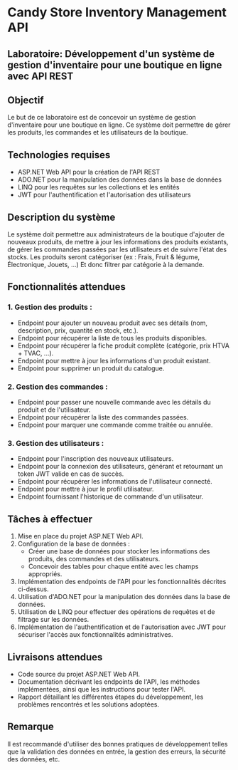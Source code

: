 # Candy Store Inventory Management API
## Laboratoire: Développement d'un système de gestion d'inventaire pour une boutique en ligne avec API REST

## Objectif

Le but de ce laboratoire est de concevoir un système de gestion d'inventaire pour une boutique en ligne. Ce système doit permettre de gérer les produits, les commandes et les utilisateurs de la boutique.

## Technologies requises

*   ASP.NET Web API pour la création de l'API REST
*   ADO.NET pour la manipulation des données dans la base de données
*   LINQ pour les requêtes sur les collections et les entités
*   JWT pour l'authentification et l'autorisation des utilisateurs

## Description du système

Le système doit permettre aux administrateurs de la boutique d'ajouter de nouveaux produits, de mettre à jour les informations des produits existants, de gérer les commandes passées par les utilisateurs et de suivre l'état des stocks. Les produits seront catégoriser (ex : Frais, Fruit & légume, Électronique, Jouets, ...) Et donc filtrer par catégorie à la demande.

## Fonctionnalités attendues

### 1. Gestion des produits :

*   Endpoint pour ajouter un nouveau produit avec ses détails (nom, description, prix, quantité en stock, etc.).
*   Endpoint pour récupérer la liste de tous les produits disponibles.
*   Endpoint pour récupérer la fiche produit complète (catégorie, prix HTVA + TVAC, ...).
*   Endpoint pour mettre à jour les informations d'un produit existant.
*   Endpoint pour supprimer un produit du catalogue.

### 2. Gestion des commandes :

*   Endpoint pour passer une nouvelle commande avec les détails du produit et de l'utilisateur.
*   Endpoint pour récupérer la liste des commandes passées.
*   Endpoint pour marquer une commande comme traitée ou annulée.

### 3. Gestion des utilisateurs :

*   Endpoint pour l'inscription des nouveaux utilisateurs.
*   Endpoint pour la connexion des utilisateurs, générant et retournant un token JWT valide en cas de succès.
*   Endpoint pour récupérer les informations de l'utilisateur connecté.
*   Endpoint pour mettre à jour le profil utilisateur.
*   Endpoint fournissant l'historique de commande d'un utilisateur.

## Tâches à effectuer

1.  Mise en place du projet ASP.NET Web API.
2.  Configuration de la base de données :
    *   Créer une base de données pour stocker les informations des produits, des commandes et des utilisateurs.
    *   Concevoir des tables pour chaque entité avec les champs appropriés.
3.  Implémentation des endpoints de l'API pour les fonctionnalités décrites ci-dessus.
4.  Utilisation d'ADO.NET pour la manipulation des données dans la base de données.
5.  Utilisation de LINQ pour effectuer des opérations de requêtes et de filtrage sur les données.
6.  Implémentation de l'authentification et de l'autorisation avec JWT pour sécuriser l'accès aux fonctionnalités administratives.

## Livraisons attendues

*   Code source du projet ASP.NET Web API.
*   Documentation décrivant les endpoints de l'API, les méthodes implémentées, ainsi que les instructions pour tester l'API.
*   Rapport détaillant les différentes étapes du développement, les problèmes rencontrés et les solutions adoptées.

## Remarque

Il est recommandé d'utiliser des bonnes pratiques de développement telles que la validation des données en entrée, la gestion des erreurs, la sécurité des données, etc.